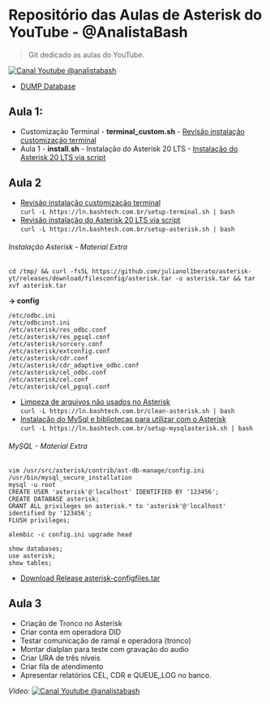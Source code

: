 # Repositório das Aulas de Asterisk do YouTube - @AnalistaBash
> Git dedicado as aulas do YouTube.

[![Canal Youtube @analistabash](https://www.bashtech.com.br/youtube_button_icon_151827_96x.png)](https://www.youtube.com/@analistabash)


- [DUMP Database](sql/dump-mysql.sql)


## Aula 1:
- Customização Terminal - **terminal_custom.sh** - [Revisão instalação customização terminal](terminal_custom.sh)
- Aula 1 - **install.sh** - Instalação do Asterisk 20 LTS - [Instalação do Asterisk 20 LTS via script](install.sh)
## Aula 2 
- [Revisão instalação customização terminal](terminal_custom.sh)<br>
``` curl -L https://ln.bashtech.com.br/setup-terminal.sh | bash ```
- [Revisão instalação do Asterisk 20 LTS via script](install.sh)<br>
``` curl -L https://ln.bashtech.com.br/setup-asterisk.sh | bash ```
###### Instalação Asterisk - Material Extra
``` cd /tmp/ && curl -fsSL https://github.com/julianol1berato/asterisk-yt/releases/download/filesconfig/asterisk.tar -o asterisk.tar && tar xvf asterisk.tar ```

**-> config**<br /> 
```
/etc/odbc.ini
/etc/odbcinst.ini
/etc/asterisk/res_odbc.conf
/etc/asterisk/res_pgsql.conf
/etc/asterisk/sorcery.conf
/etc/asterisk/extconfig.conf
/etc/asterisk/cdr.conf
/etc/asterisk/cdr_adaptive_odbc.conf
/etc/asterisk/cel_odbc.conf
/etc/asterisk/cel.conf
/etc/asterisk/cel_pgsql.conf
```
- [Limpeza de arquivos não usados no Asterisk](cleanfiles-asterisk.sh)<br>
``` curl -L https://ln.bashtech.com.br/clean-asterisk.sh | bash ```
- [Instalação do MySql e bibliotecas para utilizar com o Asterisk](setup-mysqlasterisk.sh)<br>
``` curl -L https://ln.bashtech.com.br/setup-mysqlasterisk.sh | bash ```
###### MySQL - Material Extra
```
vim /usr/src/asterisk/contrib/ast-db-manage/config.ini
/usr/bin/mysql_secure_installation
mysql -u root
CREATE USER 'asterisk'@'localhost' IDENTIFIED BY '123456';
CREATE DATABASE asterisk;
GRANT ALL privileges on asterisk.* to 'asterisk'@'localhost' identified by '123456';
FLUSH privileges;

alembic -c config.ini upgrade head

show databases;
use asterisk;
show tables;
```

- [Download Release asterisk-configfiles.tar](https://github.com/julianol1berato/asterisk-yt/releases/tag/filesconfig)
## Aula 3
- Criação de Tronco no Asterisk
- Criar conta em operadora DID
- Testar comunicação de ramal e operadora (tronco)
- Montar dialplan para teste com gravação do audio
- Criar URA de três níveis
- Criar fila de atendimento
- Apresentar relatórios CEL, CDR e QUEUE_LOG no banco.

*Video:* [![Canal Youtube @analistabash](https://www.bashtech.com.br/youtube_button_icon_151827_96x.png)](https://www.youtube.com/watch?v=2otkd-7HGk0&list=PLk0v4L7lcjDfcKUxIDybvuKTgDuaR31Kn)

